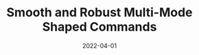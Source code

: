---
title: "Smooth and Robust Multi-Mode Shaped Commands"
collection: publications
permalink: /publication/2022-Smooth-Robust-Multi-Mode-Command
date: 2022-04-01
venue: 'Mechanical Systems and Signal Processing'
paperurl: '/files/pdf/journal-papers/Smooth-Robust-Multi-Mode-Command.pdf'
link: 'https://www.sciencedirect.com/science/article/abs/pii/S0888327021009845'
citation: 'Alshaya, A., Alhazza, K. 2022. &quot;Smooth and Robust Multi-Mode Shaped Commands.&quot; <i>Mechanical Systems and Signal Processing</i> 168: 108658.'
---